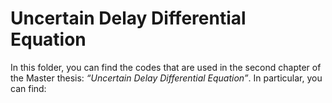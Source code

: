 # Uncertain Delay Differential Equation

In this folder, you can find the codes that are used in the second chapter of the Master thesis: 
*“Uncertain Delay Differential Equation”*.
In particular, you can find: